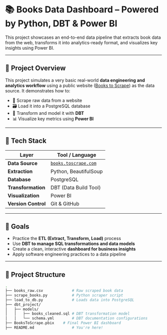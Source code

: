 # 📚 Books Data Dashboard – Powered by Python, DBT & Power BI

This project showcases an end-to-end data pipeline that extracts book data from the web, transforms it into analytics-ready format, and visualizes key insights using Power BI.

---

## 🚀 Project Overview

This project simulates a very basic real-world **data engineering and analytics workflow** using a public website ([Books to Scrape](http://books.toscrape.com)) as the data source. It demonstrates how to:

- 🔎 Scrape raw data from a website
- 🗃️ Load it into a PostgreSQL database
- 🧱 Transform and model it with **DBT**
- 📊 Visualize key metrics using **Power BI**

---

## 🧰 Tech Stack

| Layer        | Tool / Language                     |
|--------------|-------------------------------------|
| **Data Source** | [`books.toscrape.com`](http://books.toscrape.com) |
| **Extraction**  | Python, BeautifulSoup             |
| **Database**    | PostgreSQL                        |
| **Transformation** | DBT (Data Build Tool)             |
| **Visualization** | Power BI                        |
| **Version Control** | Git & GitHub                    |

---

## 🎯 Goals

- Practice the **ETL (Extract, Transform, Load)** process
- Use **DBT to manage SQL transformations and data models**
- Create a clean, interactive **dashboard for business insights**
- Apply software engineering practices to a data pipeline

---

## 📁 Project Structure

```bash
.
├── books_raw.csv             # Raw scraped book data
├── scrape_books.py           # Python scraper script
├── load_to_db.py             # Loads data into PostgreSQL
├── dbt_project/
│   ├── models/
│   │   ├── books_cleaned.sql # DBT transformation model
│   │   └── schema.yml        # DBT documentation configurations
├── BooksToScrape.pbix    # Final Power BI dashboard
├── README.md                 # You're here!
